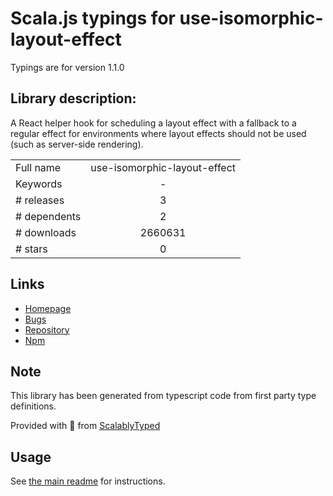 
# Scala.js typings for use-isomorphic-layout-effect

Typings are for version 1.1.0

## Library description:
A React helper hook for scheduling a layout effect with a fallback to a regular effect for environments where layout effects should not be used (such as server-side rendering).

|                    |                 |
| ------------------ | :-------------: |
| Full name          | use-isomorphic-layout-effect |
| Keywords           | - |
| # releases         | 3 |
| # dependents       | 2 |
| # downloads        | 2660631 |
| # stars            | 0 |

## Links
- [Homepage](https://github.com/Andarist/use-isomorphic-layout-effect#readme)
- [Bugs](https://github.com/Andarist/use-isomorphic-layout-effect/issues)
- [Repository](https://github.com/Andarist/use-isomorphic-layout-effect)
- [Npm](https://www.npmjs.com/package/use-isomorphic-layout-effect)
    


## Note
This library has been generated from typescript code from first party type definitions.

Provided with :purple_heart: from [ScalablyTyped](https://github.com/oyvindberg/ScalablyTyped)

## Usage
See [the main readme](../../readme.md) for instructions.


